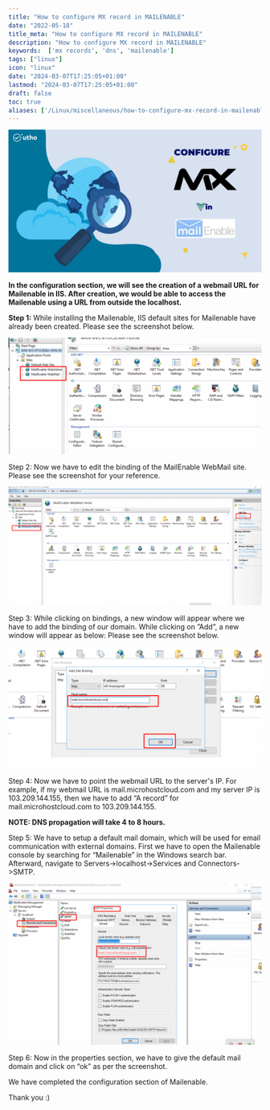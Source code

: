 ```yaml
---
title: "How to configure MX record in MAILENABLE"
date: "2022-05-18"
title_meta: "How to configure MX record in MAILENABLE"
description: "How to configure MX record in MAILENABLE"
keywords:  ['mx records', 'dns', 'mailenable']
tags: ["linux"]
icon: "linux"
date: "2024-03-07T17:25:05+01:00"
lastmod: "2024-03-07T17:25:05+01:00" 
draft: false
toc: true
aliases: ['/Linux/miscellaneous/how-to-configure-mx-record-in-mailenable']
---
```


![](images/How-to-configure-MX-record-in-MAILENABLE_utho.jpg)

**In the configuration section, we will see the creation of a webmail URL for Mailenable in IIS. After creation, we would be able to access the Mailenable using a URL from outside the localhost.**

**Step 1:** While installing the Mailenable, IIS default sites for Mailenable have already been created. Please see the screenshot below.

![](images/me17-1024x472.png)

Step 2: Now we have to edit the binding of the MailEnable WebMail site. Please see the screenshot for your reference.

![](images/me18-1024x479.png)

Step 3: While clicking on bindings, a new window will appear where we have to add the binding of our domain. While clicking on ”Add”, a new window will appear as below: Please see the screenshot below.

![](images/me19-1024x493.png)

Step 4: Now we have to point the webmail URL to the server's IP. For example, if my webmail URL is mail.microhostcloud.com and my server IP is 103.209.144.155, then we have to add “A record” for mail.microhostcloud.com to 103.209.144.155.

**NOTE: DNS propagation will take 4 to 8 hours.**

Step 5: We have to setup a default mail domain, which will be used for email communication with external domains. First we have to open the Mailenable console by searching for “Mailenable” in the Windows search bar. Afterward, navigate to Servers->localhost->Services and Connectors->SMTP.

![](images/me20-1024x654.png)

Step 6: Now in the properties section, we have to give the default mail domain and click on “ok” as per the screenshot.

We have completed the configuration section of Mailenable.

Thank you :)
